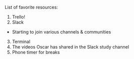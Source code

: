 
List of favorite resources:
1. Trello!
2. Slack
  * Starting to join various channels & communities
3. Terminal
4. The videos Oscar has shared in the Slack study channel
5. Phone timer for breaks
